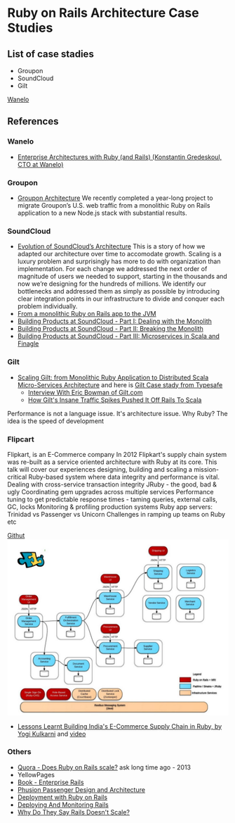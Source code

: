 # Ruby on Rails Architecture Case Studies

## List of case stadies
- Groupon
- SoundCloud
- Gilt

[Wanelo](wanelo.md)

## References

### Wanelo

- [Enterprise Architectures with Ruby (and Rails) (Konstantin Gredeskoul, CTO at Wanelo)](http://www.slideshare.net/kigster/enterprise-architectures-with-ruby-and-rails%20)

### Groupon

- [Groupon Architecture](https://engineering.groupon.com/2013/misc/i-tier-dismantling-the-monoliths/) We recently completed a year-long project to migrate Groupon’s U.S. web traffic from a monolithic Ruby on Rails application to a new Node.js stack with substantial results.

### SoundCloud

  - [Evolution of SoundCloud’s Architecture](https://developers.soundcloud.com/blog/evolution-of-soundclouds-architecture) This is a story of how we adapted our architecture over time to accomodate growth. Scaling is a luxury problem and surprisingly has more to do with organization than implementation. For each change we addressed the next order of magnitude of users we needed to support, starting in the thousands and now we’re designing for the hundreds of millions.  We identify our bottlenecks and addressed them as simply as possible by introducing clear integration points in our infrastructure to divide and conquer each problem individually.
  - [From a monolithic Ruby on Rails app to the JVM](http://www.slideshare.net/pcalcado/from-a-monolithic-ruby-on-rails-app-to-the-jvm)
  - [Building Products at SoundCloud - Part I: Dealing with the Monolith](https://developers.soundcloud.com/blog/building-products-at-soundcloud-part-1-dealing-with-the-monolith)
  - [Building Products at SoundCloud - Part II: Breaking the Monolith](https://developers.soundcloud.com/blog/building-products-at-soundcloud-part-2-breaking-the-monolith)
  - [Building Products at SoundCloud - Part III: Microservices in Scala and Finagle](https://developers.soundcloud.com/blog/building-products-at-soundcloud-part-3-microservices-in-scala-and-finagle)

### Gilt

- [Scaling Gilt: from Monolithic Ruby Application to Distributed Scala Micro-Services Architecture](http://www.slideshare.net/InfoQ/scaling-gilt-from-monolithic-ruby-application-to-distributed-scala-microservices-architecture) and here is [Gilt Case stady from Typesafe](http://downloads.typesafe.com/website/casestudies/Gilt-Live-Case-Study-v1.3.pdf)
  - [Interview With Eric Bowman of Gilt.com](http://code.tutsplus.com/articles/interview-with-eric-bowman-of-giltcom--net-35653)
  - [How Gilt's Insane Traffic Spikes Pushed It Off Rails To Scala](http://readwrite.com/2014/05/08/gilt-eric-bowman-interview-scala-rails-jvm-reactive-platform)

Performance is not a language issue. It's architecture issue.
Why Ruby? The idea is the speed of development

### Flipcart 
Flipkart, is an E-Commerce company
In 2012 Flipkart's supply chain system was re-built as a service oriented architecture with Ruby at its core. This talk will cover our experiences designing, building and scaling a mission-critical Ruby-based system where data integrity and performance is vital. Dealing with cross-service transaction integrity JRuby - the good, bad & ugly Coordinating gem upgrades across multiple services Performance tuning to get predictable response times - taming queries, external calls, GC, locks Monitoring & profiling production systems Ruby app servers: Trinidad vs Passenger vs Unicorn Challenges in ramping up teams on Ruby etc

[Githut](https://github.com/flipkart)
![Architecture](images/flipcart/architecture.jpg?raw=true)

- [Lessons Learnt Building India's E-Commerce Supply Chain in Ruby, by Yogi Kulkarni](http://www.slideshare.net/yogi/lessons-learnt-building-indias-largest-e-commerce-supply-chain-in-ruby) and [video](http://confreaks.tv/videos/gardencityruby2014-lessons-learnt-building-india-s-e-commerce-supply-chain-in-ruby)

### Others
- [Quora - Does Ruby on Rails scale?](http://www.quora.com/Does-Ruby-on-Rails-scale) ask long time ago - 2013
- YellowPages
- [Book - Enterprise Rails](http://dan.chak.org/enterprise-rails)
- [Phusion Passenger Design and Architecture](https://www.phusionpassenger.com/documentation/Design%20and%20Architecture.html)
- [Deployment with Ruby on Rails](http://www.slideshare.net/jweiss/deployment-with-ruby-on-rails)
- [Deploying And Monitoring Rails](http://www.slideshare.net/jweiss/deploying-and-monitoring-rails)
- [Why Do They Say Rails Doesn't Scale?](http://codefol.io/posts/why-do-they-say-rails-doesnt-scale)
